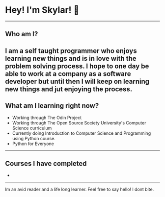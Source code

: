 # Hey! I'm Skylar! 👋
------------------------------------
## Who am I?
I am a self taught programmer who enjoys learning new things and is in love with the problem solving process. I hope to one day be able to work at a company as a software developer but until then I will keep on learning new things and jut enjoying the process.
------------------------------------
## What am I learning right now?
* Working through The Odin Project
* Working through The Open Source Society University's Computer Science curriculum
* Currently doing Introduction to Computer Science and Programming using Python course.
* Python for Everyone
------------------------------------
## Courses I have completed
*
------------------------------------
Im an avid reader and a life long learner.
Feel free to say hello! I dont bite.
<!--
**TheDemonicSky/TheDemonicSky** is a ✨ _special_ ✨ repository because its `README.md` (this file) appears on your GitHub profile.

Here are some ideas to get you started:

- 🔭 I’m currently working on ...
- 🌱 I’m currently learning ...
- 👯 I’m looking to collaborate on ...
- 🤔 I’m looking for help with ...
- 💬 Ask me about ...
- 📫 How to reach me: ...
- 😄 Pronouns: ...
- ⚡ Fun fact: ...
-->
